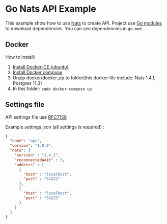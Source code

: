 Go Nats API Example
=====================

This example show how to use [Nats](https://www.nats.io/) to create API.
Project use [Go modules](https://github.com/golang/go/wiki/Modules) to download dependencies.
You can see dependencies in `go.mod`

Docker
-----------------------------------
How to install: 
 1. [Install Docker-CE (ubuntu)](https://docs.docker.com/install/linux/docker-ce/ubuntu/)
 2. [Install Docker compose](https://docs.docker.com/compose/install/)
 3. Unzip docker/docker.zip to folder(this docker file include: Nats 1.4.1, Postgres 11.2)
 4. In this folder: `sudo docker-compose up`
 
 Settings file
 -----------------------------------
 API settings file use [RFC7159](https://tools.ietf.org/html/rfc7159)
 
 Example settings.json (all settings is required) :
 ```json
 {
   "name": "api",
   "version": "1.0.0",
   "nats": {
     "version" : "1.4.2",
     "reconnectedWait" : 5,
     "address" : [
       {
         "host" : "localhost",
         "port" : "54222"
       },
       {
         "host" : "localhost",
         "port" : "54222"
       }
     ]
   }
 }
 ```